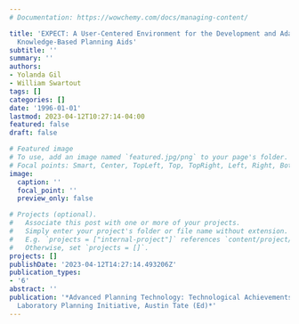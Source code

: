 ```yaml
---
# Documentation: https://wowchemy.com/docs/managing-content/

title: 'EXPECT: A User-Centered Environment for the Development and Adaptation of
  Knowledge-Based Planning Aids'
subtitle: ''
summary: ''
authors:
- Yolanda Gil
- William Swartout
tags: []
categories: []
date: '1996-01-01'
lastmod: 2023-04-12T10:27:14-04:00
featured: false
draft: false

# Featured image
# To use, add an image named `featured.jpg/png` to your page's folder.
# Focal points: Smart, Center, TopLeft, Top, TopRight, Left, Right, BottomLeft, Bottom, BottomRight.
image:
  caption: ''
  focal_point: ''
  preview_only: false

# Projects (optional).
#   Associate this post with one or more of your projects.
#   Simply enter your project's folder or file name without extension.
#   E.g. `projects = ["internal-project"]` references `content/project/deep-learning/index.md`.
#   Otherwise, set `projects = []`.
projects: []
publishDate: '2023-04-12T14:27:14.493206Z'
publication_types:
- '6'
abstract: ''
publication: '*Advanced Planning Technology: Technological Achievements of the ARPA/Rome
  Laboratory Planning Initiative, Austin Tate (Ed)*'
---
```

